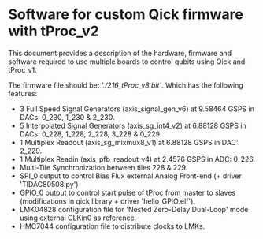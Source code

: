 # Software for custom Qick firmware with tProc_v2

This document provides a description of the hardware, firmware and software required to use multiple boards to control qubits using Qick and tProc_v1.

The firmware file should be: _'./216_tProc_v8.bit'_. Which has the following features:

- 3 Full Speed Signal Generators (axis_signal_gen_v6) at 9.58464 GSPS in DACs: 0_230, 1_230 & 2_230.
- 5 Interpolated Signal Generators (axis_sg_int4_v2) at 6.88128 GSPS in DACs: 0_228, 1_228, 2_228, 3_228 & 0_229.
- 1 Multiplex Readout (axis_sg_mixmux8_v1) at 6.88128 GSPS in DAC: 2_229.
- 1 Multiplex Readin (axis_pfb_readout_v4) at 2.4576 GSPS in ADC: 0_226.
- Multi-Tile Synchronization between tiles 228 & 229.
- SPI_0 output to control Bias Flux external Analog Front-end (+ driver 'TIDAC80508.py')
- GPIO_0 output to control start pulse of tProc from master to slaves (modifications in qick library + driver 'hello_GPIO.elf').
- LMK04828 configuration file for 'Nested Zero-Delay Dual-Loop' mode using external CLKin0 as reference.
- HMC7044 configuration file to distribute clocks to LMKs.